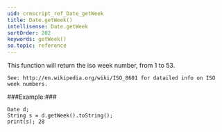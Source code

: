 ```yaml
---
uid: crmscript_ref_Date_getWeek
title: Date.getWeek()
intellisense: Date.getWeek
sortOrder: 202
keywords: getWeek()
so.topic: reference
---
```


This function will return the iso week number, from 1 to 53.


    See: http://en.wikipedia.org/wiki/ISO_8601 for datailed info on ISO week numbers.
    


###Example:###
    
    Date d;
    String s = d.getWeek().toString();
    print(s); 28
